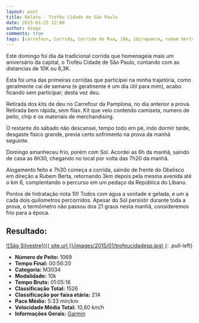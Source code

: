 ```yaml
---
layout: post
title: Relato - Troféu Cidade de São Paulo
date: 2015-01-25 12:00
author: diego
comments: true
tags: [carrefour, Corrida, Corrida de Rua, 10k, ibirapuera, rubem berta]
---
```


Este domingo foi dia da tradicional corrida que homenageia mais um aniversário da capital, o Troféu Cidade de São Paulo, contando com as distancias de 10K ou 6,3K.

Esta foi uma das primeiras corridas que participei na minha trajetória, como geralmente cai de semana (e geralmente é um dia útil para mim), acabo ficando sem participar; desta vez deu.

Retirada dos kits de deu no Carrefour da Pamplona, no dia anterior a prova. Retirada bem rápida, sem filas. Kit que veio contendo camiseta, numero de peito, chip e os materiais de merchandising.

O restante do sábado não descansei, tempo todo em pé, indo dormir tarde, desgaste físico grande, previa certo sofrimento na prova da manhã seguinte.

Domingo amanheceu frio, porém com Sol. Acordei as 6h da manhã, saindo de casa as 6h30, chegando no local por volta das 7h20 da manhã.

Alogamento feito e 7h30 começa a corrida, saindo de frente do Obelisco em direção a Rubem Berta, retornando 3km depois pela mesma avenida até o km 6, complentando o percurso em um pedaço da República do Líbano.

Pontos de hidratação nota 10! Todos com água a vontade e gelada, e um a cada dois quilometros percorridos. Apesar do Sol persistir durante toda a prova, o termômetro não passou dos 21 graus nesta manhã, consideremos frio para a época.

## Resultado:

<a href="/images/2015/01/trofeucidadesp_big.jpg">
![São Silvestre]({{ site.url }}/images/2015/01/trofeucidadesp.jpg)
</a>
{: .pull-left}

* **Número de Peito:** 1069
* **Tempo Final:** 00:56:20
* **Categoria:** M3034
* **Modalidade:** 10k
* **Tempo Bruto:** 01:05:16
* **Classificação Total:** 1526
* **Classificação por faixa etária:** 214
* **Pace Médio:** 5:33 min/km
* **Velocidade Média Total:** 10,80 km/h
* **Informações Gerais:** <a href="http://connect.garmin.com/modern/activity/682038971">Garmin</a>


